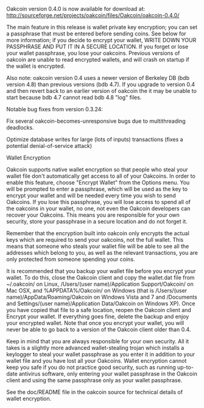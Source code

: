 Oakcoin version 0.4.0 is now available for download at:
http://sourceforge.net/projects/oakcoin/files/Oakcoin/oakcoin-0.4.0/

The main feature in this release is wallet private key encryption;
you can set a passphrase that must be entered before sending coins.
See below for more information; if you decide to encrypt your wallet,
WRITE DOWN YOUR PASSPHRASE AND PUT IT IN A SECURE LOCATION. If you
forget or lose your wallet passphrase, you lose your oakcoins.
Previous versions of oakcoin are unable to read encrypted wallets,
and will crash on startup if the wallet is encrypted.

Also note: oakcoin version 0.4 uses a newer version of Berkeley DB
(bdb version 4.8) than previous versions (bdb 4.7). If you upgrade
to version 0.4 and then revert back to an earlier version of oakcoin
the it may be unable to start because bdb 4.7 cannot read bdb 4.8
"log" files.


Notable bug fixes from version 0.3.24:

Fix several oakcoin-becomes-unresponsive bugs due to multithreading
deadlocks.

Optimize database writes for large (lots of inputs) transactions
(fixes a potential denial-of-service attack)


Wallet Encryption

Oakcoin supports native wallet encryption so that people who steal your
wallet file don't automatically get access to all of your Oakcoins.
In order to enable this feature, choose "Encrypt Wallet" from the
Options menu.  You will be prompted to enter a passphrase, which
will be used as the key to encrypt your wallet and will be needed
every time you wish to send Oakcoins.  If you lose this passphrase,
you will lose access to spend all of the oakcoins in your wallet,
no one, not even the Oakcoin developers can recover your Oakcoins.
This means you are responsible for your own security, store your
passphrase in a secure location and do not forget it.

Remember that the encryption built into oakcoin only encrypts the
actual keys which are required to send your oakcoins, not the full
wallet.  This means that someone who steals your wallet file will
be able to see all the addresses which belong to you, as well as the
relevant transactions, you are only protected from someone spending
your coins.

It is recommended that you backup your wallet file before you
encrypt your wallet.  To do this, close the Oakcoin client and
copy the wallet.dat file from ~/.oakcoin/ on Linux, /Users/(user
name)/Application Support/Oakcoin/ on Mac OSX, and %APPDATA%/Oakcoin/
on Windows (that is /Users/(user name)/AppData/Roaming/Oakcoin on
Windows Vista and 7 and /Documents and Settings/(user name)/Application
Data/Oakcoin on Windows XP).  Once you have copied that file to a
safe location, reopen the Oakcoin client and Encrypt your wallet.
If everything goes fine, delete the backup and enjoy your encrypted
wallet.  Note that once you encrypt your wallet, you will never be
able to go back to a version of the Oakcoin client older than 0.4.

Keep in mind that you are always responsible for your own security.
All it takes is a slightly more advanced wallet-stealing trojan which
installs a keylogger to steal your wallet passphrase as you enter it
in addition to your wallet file and you have lost all your Oakcoins.
Wallet encryption cannot keep you safe if you do not practice
good security, such as running up-to-date antivirus software, only
entering your wallet passphrase in the Oakcoin client and using the
same passphrase only as your wallet passphrase.

See the doc/README file in the oakcoin source for technical details
of wallet encryption.

